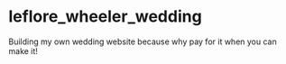# leflore_wheeler_wedding
Building my own wedding website because why pay for it when you can make it!
